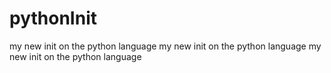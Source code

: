 # pythonInit
my new init on the python language
my new init on the python language
my new init on the python language
